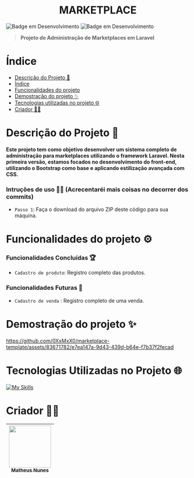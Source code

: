 <h1 align="center">
  MARKETPLACE
</h1>

![Badge em Desenvolvimento](http://img.shields.io/static/v1?label=VERSÃO&message=1.0.0&color=A03D99&style=for-the-badge)
![Badge em Desenvolvimento](http://img.shields.io/static/v1?label=DATA%20DA%20CRIAÇÃO&message=NOV/23&color=A03D99&style=for-the-badge)

> **Projeto de Administração de Marketplaces em Laravel**

# Índice 

* [Descrição do Projeto 🎯](#descrição-do-projeto-)
* [Índice](#índice)
* [Funcionalidades do projeto](#funcionalidades-do-projeto-)
* [Demostração do projeto ✨](#demostração-do-projeto-)
* [Tecnologias utilizadas no projeto 🌐](#tecnologias-utilizadas-no-projeto-)
* [Criador 🐱‍👤](#criador-)

# Descrição do Projeto 🎯
#### Este projeto tem como objetivo desenvolver um sistema completo de administração para marketplaces utilizando o framework Laravel. Nesta primeira versão, estamos focados no desenvolvimento do front-end, utilizando o Bootstrap como base e aplicando estilização avançada com CSS.

### Intruções de uso 🐱‍🚀 (Acrecentaréi mais coisas no decorrer dos commits)
- `Passo 1`: Faça o download do arquivo ZIP deste código para sua máquina.

# Funcionalidades do projeto ⚙

### Funcionalidades Concluídas 🏆
- `Cadastro de produto`: Registro completo das produtos.


### Funcionalidades Futuras 📌
- `Cadastro de venda` : Registro completo de uma venda.
  
# Demostração do projeto ✨

https://github.com/0XxMxX0/marketplace-template/assets/83671782/e7ea147a-9d43-439d-b64e-f7b37f2fecad

# Tecnologias Utilizadas no Projeto 🌐

[![My Skills](https://skills.thijs.gg/icons?i=laravel,html,bootstrap&theme=dark)](https://skills.thijs.gg)

# Criador 🐱‍👤

| [<img src="https://avatars.githubusercontent.com/u/83671782?v=4" width=115><br><sub>Matheus Nunes</sub>](https://github.com/0XxMxX0)
| :---: 
